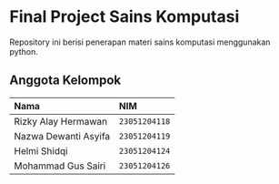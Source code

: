 # Final Project Sains Komputasi
Repository ini berisi penerapan materi sains komputasi menggunakan python.

## Anggota Kelompok
| Nama                  | NIM            |
| :-------------------- | :------------- |
|Rizky Alay Hermawan |  `23051204118` |
|Nazwa Dewanti Asyifa 	|  `23051204119` |
|Helmi Shidqi |  `23051204124` |
|Mohammad Gus Sairi 			|  `23051204126` |
